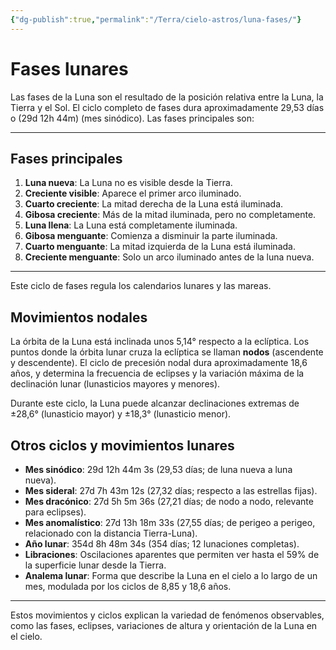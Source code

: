 ```yaml
---
{"dg-publish":true,"permalink":"/Terra/cielo-astros/luna-fases/"}
---
```



# Fases lunares

Las fases de la Luna son el resultado de la posición relativa entre la Luna, la Tierra y el Sol. El ciclo completo de fases dura aproximadamente 29,53 días o (29d 12h 44m) (mes sinódico). Las fases principales son:

---

## Fases principales

1. **Luna nueva**: La Luna no es visible desde la Tierra.
2. **Creciente visible**: Aparece el primer arco iluminado.
3. **Cuarto creciente**: La mitad derecha de la Luna está iluminada.
4. **Gibosa creciente**: Más de la mitad iluminada, pero no completamente.
5. **Luna llena**: La Luna está completamente iluminada.
6. **Gibosa menguante**: Comienza a disminuir la parte iluminada.
7. **Cuarto menguante**: La mitad izquierda de la Luna está iluminada.
8. **Creciente menguante**: Solo un arco iluminado antes de la luna nueva.

---

Este ciclo de fases regula los calendarios lunares y las mareas.

## Movimientos nodales

La órbita de la Luna está inclinada unos 5,14° respecto a la eclíptica. Los puntos donde la órbita lunar cruza la eclíptica se llaman **nodos** (ascendente y descendente). El ciclo de precesión nodal dura aproximadamente 18,6 años, y determina la frecuencia de eclipses y la variación máxima de la declinación lunar (lunasticios mayores y menores).

Durante este ciclo, la Luna puede alcanzar declinaciones extremas de ±28,6° (lunasticio mayor) y ±18,3° (lunasticio menor).

## Otros ciclos y movimientos lunares

- **Mes sinódico**: 29d 12h 44m 3s (29,53 días; de luna nueva a luna nueva).
- **Mes sideral**: 27d 7h 43m 12s (27,32 días; respecto a las estrellas fijas).
- **Mes dracónico**: 27d 5h 5m 36s (27,21 días; de nodo a nodo, relevante para eclipses).
- **Mes anomalístico**: 27d 13h 18m 33s (27,55 días; de perigeo a perigeo, relacionado con la distancia Tierra-Luna).
- **Año lunar**: 354d 8h 48m 34s (354 días; 12 lunaciones completas).
- **Libraciones**: Oscilaciones aparentes que permiten ver hasta el 59% de la superficie lunar desde la Tierra.
- **Analema lunar**: Forma que describe la Luna en el cielo a lo largo de un mes, modulada por los ciclos de 8,85 y 18,6 años.

---

Estos movimientos y ciclos explican la variedad de fenómenos observables, como las fases, eclipses, variaciones de altura y orientación de la Luna en el cielo.
